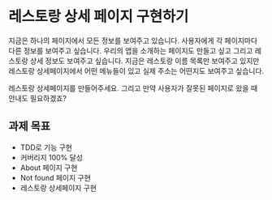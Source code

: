 # 레스토랑 상세 페이지 구현하기

지금은 하나의 페이지에서 모든 정보를 보여주고 있습니다. 사용자에게 각 페이지마다 다른 정보를 보여주고 싶습니다. 우리의 앱을 소개하는 페이지도 만들고 싶고 그리고 레스토랑 상세 정보도 보여주고 싶습니다. 지금은 레스토랑 이름 목록만 보여주고 있지만 레스토랑 상세페이지에서 어떤 메뉴들이 있고 실제 주소는 어떤지도 보여주고 싶습니다.

레스토랑 상세페이지를 만들어주세요. 그리고 만약 사용자가 잘못된 페이지로 왔을 때 안내도 필요하겠죠?

## 과제 목표

* TDD로 기능 구현
* 커버리지 100% 달성
* About 페이지 구현
* Not found 페이지 구현
* 레스토랑 상세페이지 구현
